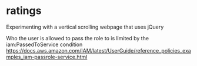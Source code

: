 # ratings
Experimenting with a vertical scrolling webpage that uses jQuery


Who the user is allowed to pass the role to is limited by
the iam:PassedToService condition
https://docs.aws.amazon.com/IAM/latest/UserGuide/reference_policies_examples_iam-passrole-service.html
